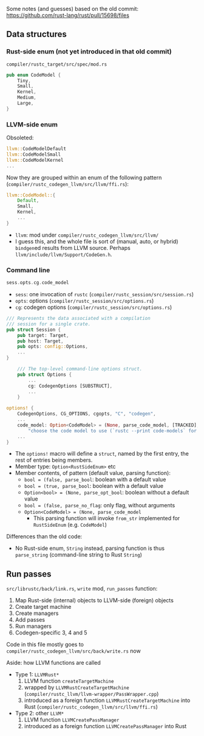 Some notes (and guesses) based on the old commit: https://github.com/rust-lang/rust/pull/15698/files

## Data structures

### Rust-side enum (not yet introduced in that old commit)

`compiler/rustc_target/src/spec/mod.rs`

```rust
pub enum CodeModel {
    Tiny,
    Small,
    Kernel,
    Medium,
    Large,
}
```

### LLVM-side enum

Obsoleted:

```rust
llvm::CodeModelDefault
llvm::CodeModelSmall
llvm::CodeModelKernel
...
```

Now they are grouped within an enum of the following pattern (`compiler/rustc_codegen_llvm/src/llvm/ffi.rs`):

```rust
llvm::CodeModel::{
    Default,
    Small,
    Kernel,
    ...
}
```

* `llvm`: mod under `compiler/rustc_codegen_llvm/src/llvm/`
* I guess this, and the whole file is sort of (manual, auto, or hybrid) `bindgen`ed results from LLVM source. Perhaps `llvm/include/llvm/Support/CodeGen.h`.

### Command line

```rust
sess.opts.cg.code_model
```

* `sess`: one invocation of `rustc` (`compiler/rustc_session/src/session.rs`)
* `opts`: options (`compiler/rustc_session/src/options.rs`)
* `cg`: codegen options (`compiler/rustc_session/src/options.rs`)

```rust
/// Represents the data associated with a compilation
/// session for a single crate.
pub struct Session {
    pub target: Target,
    pub host: Target,
    pub opts: config::Options,
    ...
}
```

```rust
    /// The top-level command-line options struct.
    pub struct Options {
        ...
        cg: CodegenOptions [SUBSTRUCT],
        ...
    }
```

```rust
options! {
    CodegenOptions, CG_OPTIONS, cgopts, "C", "codegen",
    ...
    code_model: Option<CodeModel> = (None, parse_code_model, [TRACKED],
        "choose the code model to use (`rustc --print code-models` for details)"),
    ...
}
```

* The `options!` macro will define a `struct`, named by the first entry, the rest of entries being members.
* Member type: `Option<RustSideEnum>` etc
* Member contents, of pattern (default value, parsing function):
    * `bool = (false, parse_bool`: boolean with a default value
    * `bool = (true, parse_bool`: boolean with a default value
    * `Option<bool> = (None, parse_opt_bool`: boolean without a default value
    * `bool = (false, parse_no_flag`: only flag, without arguments
    * `Option<CodeModel> = (None, parse_code_model`
        * This parsing function will invoke `from_str` implemented for `RustSideEnum` (e.g. `CodeModel`)

Differences than the old code:

* No Rust-side enum, `String` instead, parsing function is thus `parse_string` (command-line string to Rust `String`)

## Run passes

`src/librustc/back/link.rs`, `write` mod, `run_passes` function:

1. Map Rust-side (internal) objects to LLVM-side (foreign) objects
2. Create target machine
3. Create managers
4. Add passes
5. Run managers
6. Codegen-specific 3, 4 and 5

Code in this file mostly goes to `compiler/rustc_codegen_llvm/src/back/write.rs` now

Aside: how LLVM functions are called
* Type 1: `LLVMRust*`
    1. LLVM function `createTargetMachine`
    2. wrapped by `LLVMRustCreateTargetMachine` (`compiler/rustc_llvm/llvm-wrapper/PassWrapper.cpp`)
    3. introduced as a foreign function `LLVMRustCreateTargetMachine` into Rust (`compiler/rustc_codegen_llvm/src/llvm/ffi.rs`)
* Type 2: other `LLVM*`
    1. LLVM function `LLVMCreatePassManager`
    2. introduced as a foreign function `LLVMCreatePassManager` into Rust

